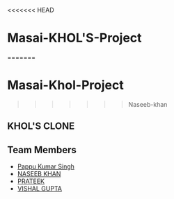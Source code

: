 <<<<<<< HEAD
# Masai-KHOL'S-Project
=======
# Masai-Khol-Project
>>>>>>> Naseeb-khan

## KHOL'S CLONE

## Team Members
- [Pappu Kumar Singh](https://github.com/pappukrs)
- [NASEEB KHAN](https://github.com/naseeb-shah/)
- [PRATEEK](https://github.com/Pratikm05)
- [VISHAL GUPTA](https://github.com/)

